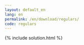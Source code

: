 ```yaml
---
layout: default_en
lang: en
permalink: /en/download/regulars/
code: regulars
---
```

{% include solution.html %}
